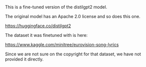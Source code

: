 This is a fine-tuned version of the distilgpt2 model.

The original model has an Apache 2.0 license and so does this one.

https://huggingface.co/distilgpt2

The dataset it was finetuned with is here:

https://www.kaggle.com/minitree/eurovision-song-lyrics

Since we are not sure on the copyright for that dataset, we have not provided it directly. 
